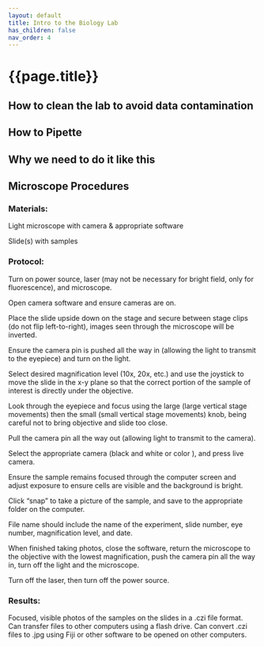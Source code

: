 ```yaml
---
layout: default
title: Intro to the Biology Lab
has_children: false
nav_order: 4
---
```


# {{page.title}}

## How to clean the lab to avoid data contamination

## How to Pipette

## Why we need to do it like this

## Microscope Procedures

### Materials:

Light microscope with camera & appropriate software

Slide(s) with samples

### Protocol:

Turn on power source, laser (may not be necessary for bright field, only for fluorescence), and microscope.

Open camera software and ensure cameras are on.

Place the slide upside down on the stage and secure between stage clips (do not flip left-to-right), images seen through the microscope will be inverted.

Ensure the camera pin is pushed all the way in (allowing the light to transmit to the eyepiece) and turn on the light.

Select desired magnification level (10x, 20x, etc.) and use the joystick to move the slide in the x-y plane so that the correct portion of the sample of interest is directly under the objective.

Look through the eyepiece and focus using the large (large vertical stage movements) then the small (small vertical stage movements) knob, being careful not to bring objective and slide too close.

Pull the camera pin all the way out (allowing light to transmit to the camera).

Select the appropriate camera (black and white or color ), and press live camera.

Ensure the sample remains focused through the computer screen and adjust exposure to ensure cells are visible and the background is bright.

Click “snap” to take a picture of the sample, and save to the appropriate folder on the computer.

File name should include the name of the experiment, slide number, eye number, magnification level, and date.

When finished taking photos, close the software, return the microscope to the objective with the lowest magnification, push the camera pin all the way in, turn off the light and the microscope.

Turn off the laser, then turn off the power source.

### Results:

Focused, visible photos of the samples on the slides in a .czi file format. Can transfer files to other computers using a flash drive. Can convert .czi files to .jpg using Fiji or other software to be opened on other computers.





